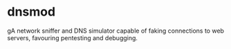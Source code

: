 # dnsmod
gA network sniffer and DNS simulator capable of faking connections to web servers, favouring pentesting and debugging.
